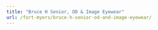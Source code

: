 ```yaml
---
title: "Bruce H Senior, OD & Image Eyewear"
url: /fort-myers/bruce-h-senior-od-and-image-eyewear/
---
```

